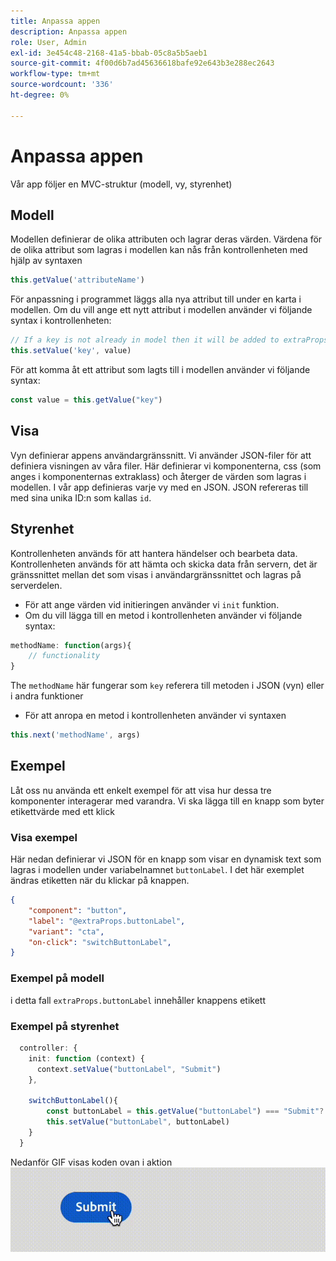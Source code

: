 ```yaml
---
title: Anpassa appen
description: Anpassa appen
role: User, Admin
exl-id: 3e454c48-2168-41a5-bbab-05c8a5b5aeb1
source-git-commit: 4f00d6b7ad45636618bafe92e643b3e288ec2643
workflow-type: tm+mt
source-wordcount: '336'
ht-degree: 0%

---
```


# Anpassa appen

Vår app följer en MVC-struktur (modell, vy, styrenhet)

## Modell

Modellen definierar de olika attributen och lagrar deras värden. Värdena för de olika attribut som lagras i modellen kan nås från kontrollenheten med hjälp av syntaxen

```typescript
this.getValue('attributeName')
```

För anpassning i programmet läggs alla nya attribut till under en karta i modellen.
Om du vill ange ett nytt attribut i modellen använder vi följande syntax i kontrollenheten:

```typescript
// If a key is not already in model then it will be added to extraProps
this.setValue('key', value)
```

För att komma åt ett attribut som lagts till i modellen använder vi följande syntax:

```typescript
const value = this.getValue("key")
```

## Visa

Vyn definierar appens användargränssnitt. Vi använder JSON-filer för att definiera visningen av våra filer. Här definierar vi komponenterna, css (som anges i komponenternas extraklass) och återger de värden som lagras i modellen.
I vår app definieras varje vy med en JSON. JSON refereras till med sina unika ID:n som kallas `id`.

## Styrenhet

Kontrollenheten används för att hantera händelser och bearbeta data. Kontrollenheten används för att hämta och skicka data från servern, det är gränssnittet mellan det som visas i användargränssnittet och lagras på serverdelen.

- För att ange värden vid initieringen använder vi `init` funktion.
- Om du vill lägga till en metod i kontrollenheten använder vi följande syntax:

```typescript
methodName: function(args){
    // functionality
}
```

The `methodName` här fungerar som `key` referera till metoden i JSON (vyn) eller i andra funktioner

- För att anropa en metod i kontrollenheten använder vi syntaxen

```typescript
this.next('methodName', args)
```

## Exempel

Låt oss nu använda ett enkelt exempel för att visa hur dessa tre komponenter interagerar med varandra.
Vi ska lägga till en knapp som byter etikettvärde med ett klick

### Visa exempel

Här nedan definierar vi JSON för en knapp som visar en dynamisk text som lagras i modellen under variabelnamnet `buttonLabel`.
I det här exemplet ändras etiketten när du klickar på knappen.

```JSON
{
    "component": "button",
    "label": "@extraProps.buttonLabel",
    "variant": "cta",
    "on-click": "switchButtonLabel",
}
```

### Exempel på modell

i detta fall `extraProps.buttonLabel` innehåller knappens etikett

### Exempel på styrenhet

```typescript
  controller: {
    init: function (context) {
      context.setValue("buttonLabel", "Submit")
    },

    switchButtonLabel(){
        const buttonLabel = this.getValue("buttonLabel") === "Submit"? "Cancel" : "Submit"
        this.setValue("buttonLabel", buttonLabel)
    }
  }
```

Nedanför GIF visas koden ovan i aktion
![basic_customization](imgs/basic_customisation.gif "Knappen Grundläggande anpassning")
